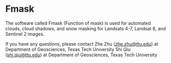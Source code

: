 # Fmask
The software called Fmask (Function of mask) is used for automated clouds, cloud shadows, and snow masking for Landsats 4-7, Landsat 8, and Sentinel 2 images.

If you have any questions, please contact
Zhe Zhu (zhe.zhu@ttu.edu) at Department of Geosciences, Texas Tech University
Shi Qiu (shi.qiu@ttu.edu) at Department of Geosciences, Texas Tech University
